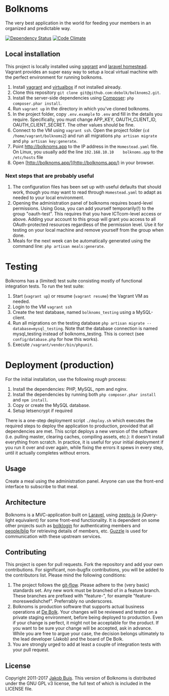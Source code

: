# Bolknoms
The very best application in the world for feeding your members in an organized and predictable way.

[![Dependency Status](https://www.versioneye.com/user/projects/558f07d031633800240002fa/badge.svg?style=flat)](https://www.versioneye.com/user/projects/558f07d031633800240002fa) [![Code Climate](https://codeclimate.com/github/debolk/bolknoms2/badges/gpa.svg)](https://codeclimate.com/github/debolk/bolknoms2)

## Local installation
This project is locally installed using [vagrant](https://www.vagrantup.com/) and [laravel homestead](http://laravel.com/docs/5.1/homestead). Vagrant provides an super easy way to setup a local virtual machine with the perfect environment for running bolknoms.

1. Install [vagrant](https://www.vagrantup.com/) and [virtualbox](https://www.virtualbox.org/) if not installed already.
1. Clone this repository `git clone git@github.com:debolk/bolknoms2.git`.
1. Install the server-side dependencies using [Composer](https://getcomposer.org/): `php composer.phar install`.
1. Run `vagrant up` in the directory in which you've cloned bolknoms.
1. In the project folder, copy `.env.example` to `.env` and fill in the details you require. Specifically, you must change APP_KEY, OAUTH_CLIENT_ID, OAUTH_CLIENT_SECRET. The other values should be fine.
1. Connect to the VM using `vagrant ssh`. Open the project folder (`cd /home/vagrant/bolknoms2`) and run all migrations `php artisan migrate` and `php artisan key:generate`.
1. Point http://bolknoms.app to the IP address in the `Homestead.yaml` file. On Linux, you usually add the line `192.168.10.10    bolknoms.app` to the `/etc/hosts` file
1. Open [http://bolknoms.app/](http://bolknoms.app/) in your browser.

### Next steps that are probably useful
1. The configuration files has been set up with useful defaults that should work, though you may want to read through `Homestead.yaml` to adapt as needed to your local environment.
1. Opening the administration panel of bolknoms requires board-level permissions. Using Gosa, you can add yourself temporarily(!) to the group "oauth-test". This requires that you have ICTcom-level access or above. Adding your account to this group will grant you access to all OAuth-protected resources regardless of the permission level. Use it for testing on your local machine and remove yourself from the group when done.
1. Meals for the next week can be automatically generated using the command line: `php artisan meals:generate`.

# Testing
Bolknoms has a (limited) test suite consisting mostly of functional integration tests. To run the test suite:

1. Start (`vagrant up`) or resume (`vagrant resume`) the Vagrant VM as needed.
1. Login to the VM `vagrant ssh`
1. Create the test database, named `bolknoms_testing` using a MySQL-client.
1. Run all migrations on the testing database `php artisan migrate --database=mysql_testing`. Note that the database connection is named mysql_testing instead of bolknoms_testing. This is correct (see `config/database.php` for how this works).
1. Execute `/vagrant/vendor/bin/phpunit`.

# Deployment (production)
For the initial installation, use the following *rough* process:

1. Install the dependencies: PHP, MySQL, npm and nginx.
1. Install the dependencies by running both `php composer.phar install` and `npm install`.
1. Copy or create the MySQL database.
1. Setup letsencrypt if required

There is a one-step deployment script `./deploy.sh` which executes the required steps to deploy the application to production, provided that all dependencies are met. This script deploys a new version of the software (i.e. pulling master, clearing caches, compiling assets, etc.): it doesn't install everything from scratch. In practice, it is useful for your initial deployment if you run it over and over again, while fixing the errors it spews in every step, until it actually completes without errors.

## Usage
Create a meal using the administration panel. Anyone can use the front-end interface to subscribe to that meal.

## Architecture
Bolknoms is a MVC-application built on [Laravel](http://laravel.com/), using [zepto.js](http://zeptojs.com/) (a jQuery-light equivalent) for some front-end functionality. It is dependent on some other projects such as [bolklogin](https://auth.debolk.nl/) for authenticating members and [people/blip](https://people.debolk.nl/) for retrieving details of members, etc. [Guzzle](guzzlephp.org) is used for communication with these upstream services.

## Contributing
This project is open for pull requests. Fork the repository and add your own contributions. For significant, non-bugfix contributions, you will be added to the contributors list. Please mind the following conditions:

1. The project follows the [git-flow](http://nvie.com/posts/a-successful-git-branching-model/). Please adhere to the (very basic) standards set. Any new work must be branched of in a feature branch. These branches are prefixed with "feature-", for example "feature-moreswedishchef". Preferrably no underscores.
1. Bolknoms is production software that supports actual business operations at [De Bolk](http://www.debolk.nl). Your changes will be reviewed and tested on a private staging environment, before being deployed to production. Even if your change is perfect, it might not be acceptable for the product. If you want to be sure your change will be accepted, ask in advance. While you are free to argue your case, the decision belongs ultimately to the lead developer (Jakob) and the board of De Bolk.
1. You are strongly urged to add at least a couple of integration tests with your pull request.

## License
Copyright 2011-2017 [Jakob Buis](http://www.jakobbuis.com). This version of Bolknoms is distributed under the GNU GPL v3 license, the full text of which is included in the LICENSE file.
